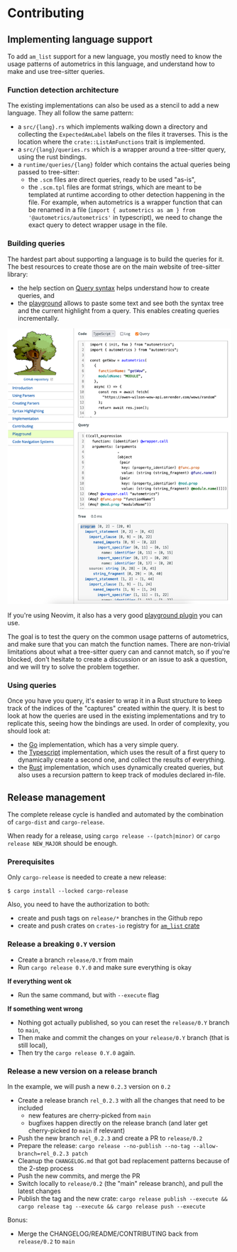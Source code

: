 # Contributing

## Implementing language support

To add `am_list` support for a new language, you mostly need to know the usage
patterns of autometrics in this language, and understand how to make and use
tree-sitter queries.

### Function detection architecture

The existing implementations can also be used as a stencil to add a new
language. They all follow the same pattern:
- a `src/{lang}.rs` which implements walking down a directory and collecting the
`ExpectedAmLabel` labels on the files it traverses. This is the location where
the `crate::ListAmFunctions` trait is implemented.
- a `src/{lang}/queries.rs` which is a wrapper around a tree-sitter query, using
  the rust bindings.
- a `runtime/queries/{lang}` folder which contains the actual queries being
  passed to tree-sitter:
  + the `.scm` files are direct queries, ready to be used "as-is",
  + the `.scm.tpl` files are format strings, which are meant to be templated at
    runtime according to other detection happening in the file. For example,
    when autometrics is a wrapper function that can be renamed in a file
    (`import { autometrics as am } from '@autometrics/autometrics'` in
    typescript), we need to change the exact query to detect wrapper usage in
    the file.
    
### Building queries

The hardest part about supporting a language is to build the queries for it. The
best resources to create those are on the main website of tree-sitter library:

- the help section on [Query
  syntax](https://tree-sitter.github.io/tree-sitter/using-parsers#query-syntax)
  helps understand how to create queries, and
- the [playground](https://tree-sitter.github.io/tree-sitter/playground) allows
  to paste some text and see both the syntax tree and the current highlight from
  a query. This enables creating queries incrementally.

![Screenshot of the Tree-sitter playground on their website](./assets/contributing/ts-playground.png)
  
If you're using Neovim, it also has a very good [playground
plugin](https://github.com/nvim-treesitter/playground) you can use.

The goal is to test the query on the common usage patterns of autometrics, and
make sure that you can match the function names. There are non-trivial
limitations about what a tree-sitter query can and cannot match, so if you're
blocked, don't hesitate to create a discussion or an issue to ask a question,
and we will try to solve the problem together.

### Using queries

Once you have you query, it's easier to wrap it in a Rust structure to keep
track of the indices of the "captures" created within the query. It is best to
look at how the queries are used in the existing implementations and try to
replicate this, seeing how the bindings are used. In order of complexity, you
should look at:
- the [Go](./src/go/queries.rs) implementation, which has a very simple query.
- the [Typescript](./src/typescript/queries.rs) implementation, which uses the
  result of a first query to dynamically create a second one, and collect the
  results of everything.
- the [Rust](./src/rust/queries.rs) implementation, which uses dynamically
  created queries, but also uses a recursion pattern to keep track of modules
  declared in-file.

## Release management

The complete release cycle is handled and automated by the combination of `cargo-dist` and `cargo-release`.

When ready for a release, using `cargo release --(patch|minor)` or `cargo release NEW_MAJOR` should be enough.

### Prerequisites

Only `cargo-release` is needed to create a new release:
```console
$ cargo install --locked cargo-release
```

Also, you need to have the authorization to both:
- create and push tags on `release/*` branches in the Github repo
- create and push crates on `crates-io` registry for [`am_list` crate](https://crates.io/crates/am_list)

### Release a breaking `0.Y` version

- Create a branch `release/0.Y` from main
- Run `cargo release 0.Y.0` and make sure everything is okay

**If everything went ok**

- Run the same command, but with `--execute` flag

**If something went wrong**

- Nothing got actually published, so you can reset the `release/0.Y` branch to `main`,
- Then make and commit the changes on your `release/0.Y` branch (that is still local),
- Then try the `cargo release 0.Y.0` again.

### Release a new version on a release branch

In the example, we will push a new `0.2.3` version on `0.2`

- Create a release branch `rel_0.2.3` with all the changes that need to be included
  + new features are cherry-picked from `main`
  + bugfixes happen directly on the release branch (and later get cherry-picked _to_ `main` if relevant)
- Push the new branch `rel_0.2.3` and create a PR to `release/0.2`
- Prepare the release: `cargo release --no-publish --no-tag --allow-branch=rel_0.2.3 patch`
- Cleanup the `CHANGELOG.md` that got bad replacement patterns because of the 2-step process
- Push the new commits, and merge the PR
- Switch locally to `release/0.2` (the "main" release branch), and pull the latest changes
- Publish the tag and the new crate: `cargo release publish --execute && cargo release tag --execute && cargo release push --execute`

Bonus:
- Merge the CHANGELOG/README/CONTRIBUTING back from `release/0.2` to `main`
